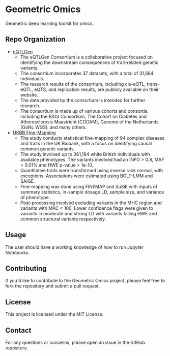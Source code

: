 # Geometric Omics

Geometric deep learning toolkit for omics.

## Repo Organization

- [eQTLGen](https://www.eqtlgen.org/phase1.html)
  - The eQTLGen Consortium is a collaborative project focused on identifying the downstream consequences of trait-related genetic variants.
  - The consortium incorporates 37 datasets, with a total of 31,684 individuals.
  - The research results of the consortium, including cis-eQTL, trans-eQTL, eQTS, and replication results, are publicly available on their website.
  - The data provided by the consortium is intended for further research.
  - The consortium is made up of various cohorts and consortia, including the BIOS Consortium, The Cohort on Diabetes and Atherosclerosis Maastricht (CODAM), Genome of the Netherlands (GoNL WGS), and many others.
- [UKBB Fine-Mapping](https://docs.google.com/document/d/14LWxqlSC6hl9FtA984CQjUdFcgQQkXuffYcbXaUoqGM)
  - The study conducts statistical fine-mapping of 94 complex diseases and traits in the UK Biobank, with a focus on identifying causal common genetic variants.
  - The study involved up to 361,194 white British individuals with available phenotypes. The variants involved had an INFO > 0.8, MAF > 0.01% and HWE p-value > 1e-10.
  - Quantitative traits were transformed using inverse rank normal, with exceptions. Associations were estimated using BOLT-LMM and SAIGE.
  - Fine-mapping was done using FINEMAP and SuSiE with inputs of summary statistics, in-sample dosage LD, sample size, and variance of phenotype.
  - Post-processing involved excluding variants in the MHC region and variants with MAC < 100. Lower confidence flags were given to variants in moderate and strong LD with variants failing HWE and common structural variants respectively.

## Usage

The user should have a working knowledge of how to run Jupyter Notebooks.

## Contributing

If you'd like to contribute to the Geometric Omics project, please feel free to fork the repository and submit a pull request.

## License

This project is licensed under the MIT License.

## Contact

For any questions or concerns, please open an issue in the GitHub repository.

